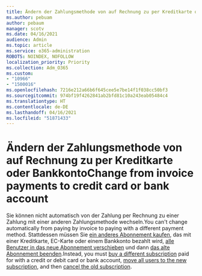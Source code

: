 ```yaml
---
title: Ändern der Zahlungsmethode von auf Rechnung zu per Kreditkarte oder Bankkonto
ms.author: pebuam
author: pebaum
manager: scotv
ms.date: 04/16/2021
audience: Admin
ms.topic: article
ms.service: o365-administration
ROBOTS: NOINDEX, NOFOLLOW
localization_priority: Priority
ms.collection: Adm_O365
ms.custom:
- "10966"
- "1500016"
ms.openlocfilehash: 7216e212a66b6f645cee5e7be14f1f038cc50bf3
ms.sourcegitcommit: 974bf19f4262841ab2bfd81c10a243eab05484c4
ms.translationtype: HT
ms.contentlocale: de-DE
ms.lasthandoff: 04/16/2021
ms.locfileid: "51871433"
---
```

# <a name="change-from-invoice-payments-to-credit-card-or-bank-account"></a><span data-ttu-id="9e71d-102">Ändern der Zahlungsmethode von auf Rechnung zu per Kreditkarte oder Bankkonto</span><span class="sxs-lookup"><span data-stu-id="9e71d-102">Change from invoice payments to credit card or bank account</span></span>

<span data-ttu-id="9e71d-103">Sie können nicht automatisch von der Zahlung per Rechnung zu einer Zahlung mit einer anderen Zahlungsmethode wechseln.</span><span class="sxs-lookup"><span data-stu-id="9e71d-103">You can't change automatically from paying by invoice to paying with a different payment method.</span></span> <span data-ttu-id="9e71d-104">Stattdessen müssen Sie [ein anderes Abonnement kaufen](https://docs.microsoft.com/microsoft-365/commerce/try-or-buy-microsoft-365#buy-a-different-subscription), das mit einer Kreditkarte, EC-Karte oder einem Bankkonto bezahlt wird, [alle Benutzer in das neue Abonnement verschieben](https://docs.microsoft.com/microsoft-365/commerce/subscriptions/move-users-different-subscription) und dann [das alte Abonnement beenden](https://docs.microsoft.com/microsoft-365/commerce/subscriptions/cancel-your-subscription).</span><span class="sxs-lookup"><span data-stu-id="9e71d-104">Instead, you must [buy a different subscription](https://docs.microsoft.com/microsoft-365/commerce/try-or-buy-microsoft-365#buy-a-different-subscription) paid for with a credit or debit card or bank account, [move all users to the new subscription](https://docs.microsoft.com/microsoft-365/commerce/subscriptions/move-users-different-subscription), and then [cancel the old subscription](https://docs.microsoft.com/microsoft-365/commerce/subscriptions/cancel-your-subscription).</span></span> 